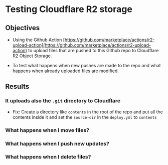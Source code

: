 # Testing Cloudflare R2 storage

## Objectives

- Using the Github Action [https://github.com/marketplace/actions/r2-upload-action](https://github.com/marketplace/actions/r2-upload-action) to upload files that are pushed to this Github repo to Cloudflare R2 Object Storage.

- To test what happens when new pushes are made to the repo and what happens when already uploaded files are modified.

## Results

### It uploads also the `.git` directory to Cloudflare

- Fix: Create a directory like `contents` in the root of the repo and put all the contents inside it and set the `source-dir` in the `deploy.yml` to `contents`

### What happens when I move files?

### What happens when I push new updates?

### What happens when I delete files?

